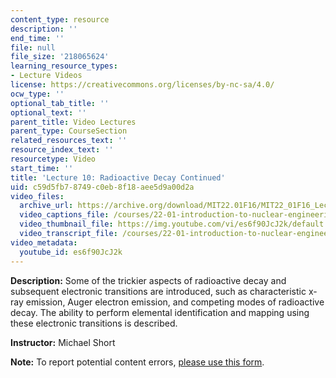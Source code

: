```yaml
---
content_type: resource
description: ''
end_time: ''
file: null
file_size: '218065624'
learning_resource_types:
- Lecture Videos
license: https://creativecommons.org/licenses/by-nc-sa/4.0/
ocw_type: ''
optional_tab_title: ''
optional_text: ''
parent_title: Video Lectures
parent_type: CourseSection
related_resources_text: ''
resource_index_text: ''
resourcetype: Video
start_time: ''
title: 'Lecture 10: Radioactive Decay Continued'
uid: c59d5fb7-8749-c0eb-8f18-aee5d9a00d2a
video_files:
  archive_url: https://archive.org/download/MIT22.01F16/MIT22_01F16_Lec10_300k.mp4
  video_captions_file: /courses/22-01-introduction-to-nuclear-engineering-and-ionizing-radiation-fall-2016/2571802e6f2a5d709fd6b0abeda482ce_es6f90JcJ2k.vtt
  video_thumbnail_file: https://img.youtube.com/vi/es6f90JcJ2k/default.jpg
  video_transcript_file: /courses/22-01-introduction-to-nuclear-engineering-and-ionizing-radiation-fall-2016/faed836d054f30d4865374bd66e1e4d0_es6f90JcJ2k.pdf
video_metadata:
  youtube_id: es6f90JcJ2k
---
```


**Description:** Some of the trickier aspects of radioactive decay and subsequent electronic transitions are introduced, such as characteristic x-ray emission, Auger electron emission, and competing modes of radioactive decay. The ability to perform elemental identification and mapping using these electronic transitions is described.

**Instructor:** Michael Short

**Note:** To report potential content errors, [please use this form](https://forms.gle/8B2zcUvfCtgJdTdE7).

